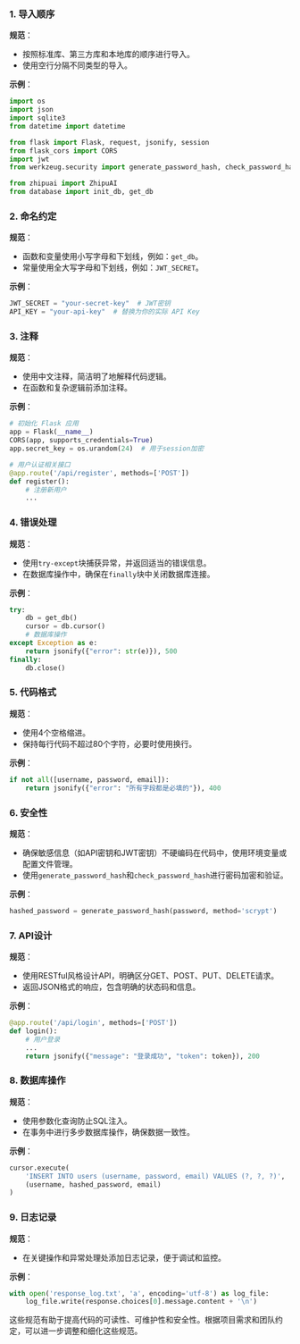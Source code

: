 

### 1. 导入顺序

**规范**：
- 按照标准库、第三方库和本地库的顺序进行导入。
- 使用空行分隔不同类型的导入。

**示例**：
```python
import os
import json
import sqlite3
from datetime import datetime

from flask import Flask, request, jsonify, session
from flask_cors import CORS
import jwt
from werkzeug.security import generate_password_hash, check_password_hash

from zhipuai import ZhipuAI
from database import init_db, get_db
```

### 2. 命名约定

**规范**：
- 函数和变量使用小写字母和下划线，例如：`get_db`。
- 常量使用全大写字母和下划线，例如：`JWT_SECRET`。

**示例**：
```python
JWT_SECRET = "your-secret-key"  # JWT密钥
API_KEY = "your-api-key"  # 替换为你的实际 API Key
```

### 3. 注释

**规范**：
- 使用中文注释，简洁明了地解释代码逻辑。
- 在函数和复杂逻辑前添加注释。

**示例**：
```python
# 初始化 Flask 应用
app = Flask(__name__)
CORS(app, supports_credentials=True)
app.secret_key = os.urandom(24)  # 用于session加密

# 用户认证相关接口
@app.route('/api/register', methods=['POST'])
def register():
    # 注册新用户
    ...
```

### 4. 错误处理

**规范**：
- 使用`try-except`块捕获异常，并返回适当的错误信息。
- 在数据库操作中，确保在`finally`块中关闭数据库连接。

**示例**：
```python
try:
    db = get_db()
    cursor = db.cursor()
    # 数据库操作
except Exception as e:
    return jsonify({"error": str(e)}), 500
finally:
    db.close()
```

### 5. 代码格式

**规范**：
- 使用4个空格缩进。
- 保持每行代码不超过80个字符，必要时使用换行。

**示例**：
```python
if not all([username, password, email]):
    return jsonify({"error": "所有字段都是必填的"}), 400
```

### 6. 安全性

**规范**：
- 确保敏感信息（如API密钥和JWT密钥）不硬编码在代码中，使用环境变量或配置文件管理。
- 使用`generate_password_hash`和`check_password_hash`进行密码加密和验证。

**示例**：
```python
hashed_password = generate_password_hash(password, method='scrypt')
```

### 7. API设计

**规范**：
- 使用RESTful风格设计API，明确区分GET、POST、PUT、DELETE请求。
- 返回JSON格式的响应，包含明确的状态码和信息。

**示例**：
```python
@app.route('/api/login', methods=['POST'])
def login():
    # 用户登录
    ...
    return jsonify({"message": "登录成功", "token": token}), 200
```

### 8. 数据库操作

**规范**：
- 使用参数化查询防止SQL注入。
- 在事务中进行多步数据库操作，确保数据一致性。

**示例**：
```python
cursor.execute(
    'INSERT INTO users (username, password, email) VALUES (?, ?, ?)',
    (username, hashed_password, email)
)
```

### 9. 日志记录

**规范**：
- 在关键操作和异常处理处添加日志记录，便于调试和监控。

**示例**：
```python
with open('response_log.txt', 'a', encoding='utf-8') as log_file:
    log_file.write(response.choices[0].message.content + '\n')
```

这些规范有助于提高代码的可读性、可维护性和安全性。根据项目需求和团队约定，可以进一步调整和细化这些规范。
